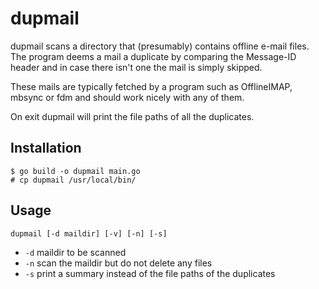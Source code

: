 # dupmail

dupmail scans a directory that (presumably) contains offline e-mail
files. The program deems a mail a duplicate by comparing the Message-ID header
and in case there isn't one the mail is simply skipped.

These mails are typically fetched by a program such as OfflineIMAP,
mbsync or fdm and should work nicely with any of them.

On exit dupmail will print the file paths of all the duplicates.

## Installation

    $ go build -o dupmail main.go
    # cp dupmail /usr/local/bin/

## Usage

`dupmail [-d maildir] [-v] [-n] [-s]`

* `-d`	maildir to be scanned
* `-n`	scan the maildir but do not delete any files
* `-s`	print a summary instead of the file paths of the duplicates
